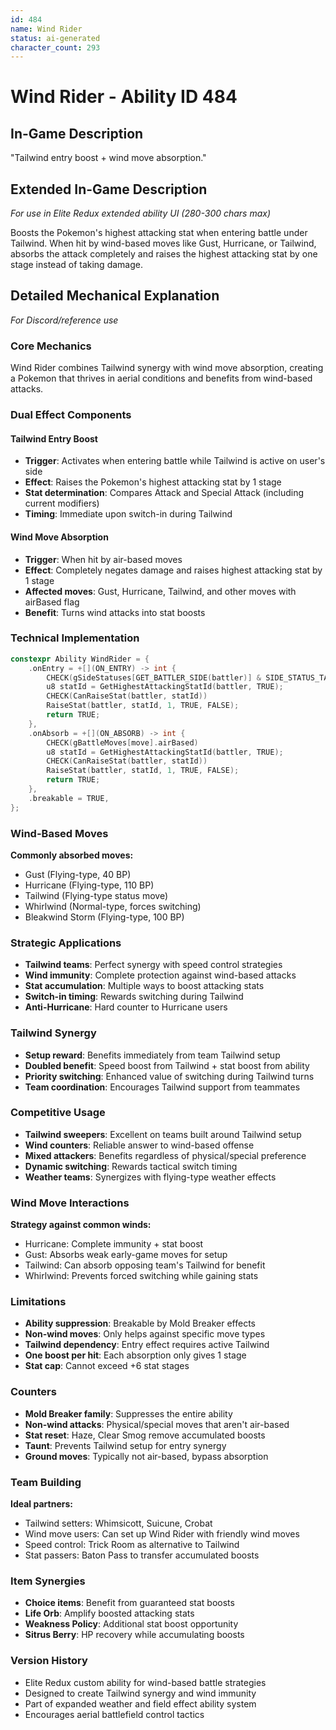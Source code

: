 ```yaml
---
id: 484
name: Wind Rider
status: ai-generated
character_count: 293
---
```


# Wind Rider - Ability ID 484

## In-Game Description
"Tailwind entry boost + wind move absorption."

## Extended In-Game Description
*For use in Elite Redux extended ability UI (280-300 chars max)*

Boosts the Pokemon's highest attacking stat when entering battle under Tailwind. When hit by wind-based moves like Gust, Hurricane, or Tailwind, absorbs the attack completely and raises the highest attacking stat by one stage instead of taking damage.

## Detailed Mechanical Explanation
*For Discord/reference use*

### Core Mechanics
Wind Rider combines Tailwind synergy with wind move absorption, creating a Pokemon that thrives in aerial conditions and benefits from wind-based attacks.

### Dual Effect Components

#### Tailwind Entry Boost
- **Trigger**: Activates when entering battle while Tailwind is active on user's side
- **Effect**: Raises the Pokemon's highest attacking stat by 1 stage
- **Stat determination**: Compares Attack and Special Attack (including current modifiers)
- **Timing**: Immediate upon switch-in during Tailwind

#### Wind Move Absorption
- **Trigger**: When hit by air-based moves
- **Effect**: Completely negates damage and raises highest attacking stat by 1 stage
- **Affected moves**: Gust, Hurricane, Tailwind, and other moves with airBased flag
- **Benefit**: Turns wind attacks into stat boosts

### Technical Implementation
```c
constexpr Ability WindRider = {
    .onEntry = +[](ON_ENTRY) -> int {
        CHECK(gSideStatuses[GET_BATTLER_SIDE(battler)] & SIDE_STATUS_TAILWIND)
        u8 statId = GetHighestAttackingStatId(battler, TRUE);
        CHECK(CanRaiseStat(battler, statId))
        RaiseStat(battler, statId, 1, TRUE, FALSE);
        return TRUE;
    },
    .onAbsorb = +[](ON_ABSORB) -> int {
        CHECK(gBattleMoves[move].airBased)
        u8 statId = GetHighestAttackingStatId(battler, TRUE);
        CHECK(CanRaiseStat(battler, statId))
        RaiseStat(battler, statId, 1, TRUE, FALSE);
        return TRUE;
    },
    .breakable = TRUE,
};
```

### Wind-Based Moves
**Commonly absorbed moves:**
- Gust (Flying-type, 40 BP)
- Hurricane (Flying-type, 110 BP)
- Tailwind (Flying-type status move)
- Whirlwind (Normal-type, forces switching)
- Bleakwind Storm (Flying-type, 100 BP)

### Strategic Applications
- **Tailwind teams**: Perfect synergy with speed control strategies
- **Wind immunity**: Complete protection against wind-based attacks
- **Stat accumulation**: Multiple ways to boost attacking stats
- **Switch-in timing**: Rewards switching during Tailwind
- **Anti-Hurricane**: Hard counter to Hurricane users

### Tailwind Synergy
- **Setup reward**: Benefits immediately from team Tailwind setup
- **Doubled benefit**: Speed boost from Tailwind + stat boost from ability
- **Priority switching**: Enhanced value of switching during Tailwind turns
- **Team coordination**: Encourages Tailwind support from teammates

### Competitive Usage
- **Tailwind sweepers**: Excellent on teams built around Tailwind setup
- **Wind counters**: Reliable answer to wind-based offense
- **Mixed attackers**: Benefits regardless of physical/special preference
- **Dynamic switching**: Rewards tactical switch timing
- **Weather teams**: Synergizes with flying-type weather effects

### Wind Move Interactions
**Strategy against common winds:**
- Hurricane: Complete immunity + stat boost
- Gust: Absorbs weak early-game moves for setup
- Tailwind: Can absorb opposing team's Tailwind for benefit
- Whirlwind: Prevents forced switching while gaining stats

### Limitations
- **Ability suppression**: Breakable by Mold Breaker effects
- **Non-wind moves**: Only helps against specific move types
- **Tailwind dependency**: Entry effect requires active Tailwind
- **One boost per hit**: Each absorption only gives 1 stage
- **Stat cap**: Cannot exceed +6 stat stages

### Counters
- **Mold Breaker family**: Suppresses the entire ability
- **Non-wind attacks**: Physical/special moves that aren't air-based
- **Stat reset**: Haze, Clear Smog remove accumulated boosts
- **Taunt**: Prevents Tailwind setup for entry synergy
- **Ground moves**: Typically not air-based, bypass absorption

### Team Building
**Ideal partners:**
- Tailwind setters: Whimsicott, Suicune, Crobat
- Wind move users: Can set up Wind Rider with friendly wind moves
- Speed control: Trick Room as alternative to Tailwind
- Stat passers: Baton Pass to transfer accumulated boosts

### Item Synergies
- **Choice items**: Benefit from guaranteed stat boosts
- **Life Orb**: Amplify boosted attacking stats
- **Weakness Policy**: Additional stat boost opportunity
- **Sitrus Berry**: HP recovery while accumulating boosts

### Version History
- Elite Redux custom ability for wind-based battle strategies
- Designed to create Tailwind synergy and wind immunity
- Part of expanded weather and field effect ability system
- Encourages aerial battlefield control tactics